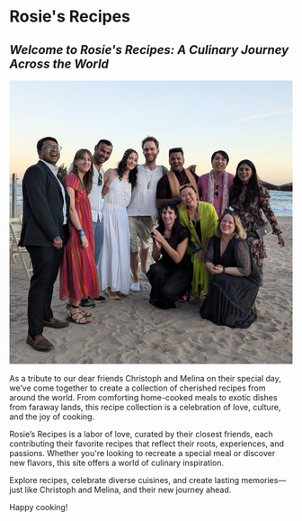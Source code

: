 # Rosie's Recipes

## _Welcome to Rosie's Recipes: A Culinary Journey Across the World_

<img src="./images/friends-1.jpeg">

As a tribute to our dear friends Christoph and Melina on their special day, we’ve come together to create a collection of cherished recipes from around the world. From comforting home-cooked meals to exotic dishes from faraway lands, this recipe collection is a celebration of love, culture, and the joy of cooking.

Rosie’s Recipes is a labor of love, curated by their closest friends, each contributing their favorite recipes that reflect their roots, experiences, and passions. Whether you're looking to recreate a special meal or discover new flavors, this site offers a world of culinary inspiration.

Explore recipes, celebrate diverse cuisines, and create lasting memories—just like Christoph and Melina, and their new journey ahead.

Happy cooking!
